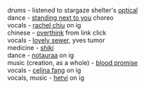 <strong2>drums</strong2> - listened to stargaze shelter's
          <a
            href="https://youtube.com/watch?v=f7383YNxGkg&pp=ygUZc3RhcmdhemUgc2hlbHRlciBvcHRpY2FsIA%3D%3D"
            >optical</a
          ><br />
          <strong2>dance</strong2> -
          <a href="https://vt.tiktok.com/ZS2PkTRgv/">standing next to you</a>
          choreo<br />
          <strong2>vocals</strong2> -
          <a href="https://instagram.com/reel/C7sEUW3SI9N/">rachel chiu</a> on
          ig<br />
          <strong2>chinese</strong2> -
          <a
            href="https://youtube.com/watch?v=oNCE3q8t9ko&pp=ygUVbGluayBjbGljayBvdmVyIHRoaW5r"
            >overthink</a
          >
          from link click<br />
          <strong2>vocals</strong2> -
          <a
            href="https://youtube.com/watch?v=XKV-r_oZs5Y&pp=ygUMbG92ZWx5IHNld2Vy"
            >lovely sewer</a
          >, yves tumor<br />
          <strong2>medicine</strong2> -
          <a href="https://anilist.co/anime/7724/Shiki/">shiki</a><br />
          <strong2>dance</strong2> -
          <a href="https://instagram.com/reel/C5wu7swJ_gc/">notauraa</a> on
          ig<br />
          <strong2>music (creation, as a whole)</strong2> -
          <a
            href="https://youtube.com/watch?v=3x097JbiHOA&pp=ygUTYmxvb2QgcHJvbWlzZSBzd2Fucw%3D%3D"
            >blood promise</a
          ><br />
          <strong2>vocals</strong2> -
          <a href="https://instagram.com/reel/DA6hfE4vdwt/">celina fang</a> on
          ig<br />
          <strong2>vocals, music</strong2> -
          <a href="https://www.instagram.com/reel/C9FGKMfouQt/">hetvi</a> on
          ig<br />
